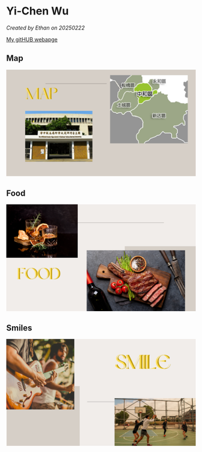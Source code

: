 # Yi-Chen Wu


*Created by Ethan on 20250222*

[My gitHUB webapge](https://github.com/Yee041008) 


## Map
![Map](https://github.com/Yee041008/huhuh/blob/main/Map.jpg)

## Food
![Food](https://github.com/Yee041008/huhuh/blob/main/Food.jpg)

## Smiles 
![Smile](https://github.com/Yee041008/huhuh/blob/main/Smile.jpg)

